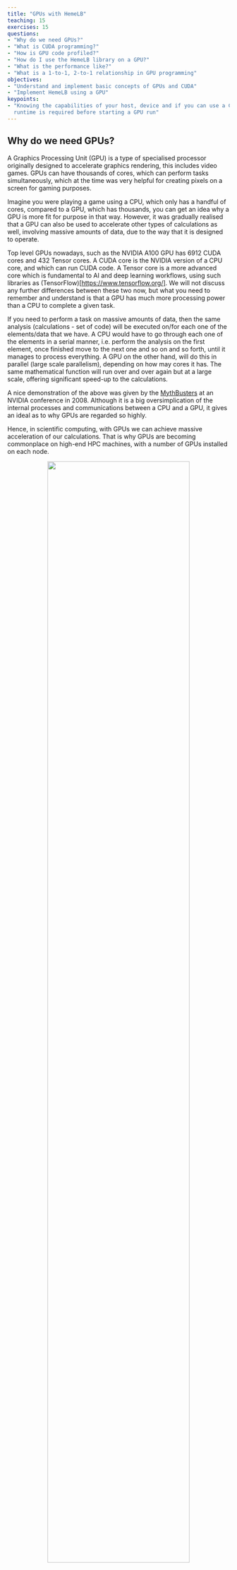 ```yaml
---
title: "GPUs with HemeLB"
teaching: 15
exercises: 15
questions:
- "Why do we need GPUs?"
- "What is CUDA programming?"
- "How is GPU code profiled?"
- "How do I use the HemeLB library on a GPU?"
- "What is the performance like?"
- "What is a 1-to-1, 2-to-1 relationship in GPU programming"
objectives:
- "Understand and implement basic concepts of GPUs and CUDA"
- "Implement HemeLB using a GPU"
keypoints:
- "Knowing the capabilities of your host, device and if you can use a CUDA-aware MPI
  runtime is required before starting a GPU run"
---
```


## Why do we need GPUs?

A Graphics Processing Unit (GPU) is a type of specialised processor originally designed to accelerate
graphics rendering, this includes video games. GPUs can have thousands of cores, which can perform tasks
simultaneously, which at the time was very helpful for creating pixels on a screen for gaming purposes.

Imagine you were playing a game using a CPU, which only has a handful of cores, compared to a GPU, which has
thousands, you can get an idea why a GPU is more fit for purpose in that way. However, it was gradually realised
that a GPU can also be used to accelerate other types of calculations as well, involving massive amounts of data,
due to the way that it is designed to operate. 

Top level GPUs nowadays, such as the NVIDIA A100 GPU has 6912 CUDA cores and 432 Tensor cores. A CUDA core is the
NVIDIA version of a CPU core, and which can run CUDA code. A Tensor core is a more advanced core which is
fundamental to AI and deep learning workflows, using such libraries as (TensorFlow)[https://www.tensorflow.org/]. 
We will not discuss any further differences between these two now, but what you need to remember and understand is
that a GPU has much more processing power than a CPU to complete a given task. 

If you need to perform a task on massive amounts of data, then the same analysis (calculations - set of code)
will be executed on/for each one of the elements/data that we have. A CPU would have to go through each one of the 
elements in a serial manner, i.e. perform the analysis on the first element, once finished move to the next one and
so on and so forth, until it manages to process everything. A GPU on the other hand, will do this in parallel
(large scale parallelism), depending on how may cores it has. The same mathematical function
will run over and over again but at a large scale, offering significant speed-up to the calculations.   

A nice demonstration of the above was given by the [MythBusters](https://www.youtube.com/watch?v=0udMBdo0Rac) at an
NVIDIA conference in 2008. Although it is a big oversimplication of the internal processes and communications between
a CPU and a GPU, it gives an ideal as to why GPUs are regarded so highly.

Hence, in scientific computing, with GPUs we can achieve massive acceleration of our calculations. That is why GPUs
are becoming commonplace on high-end HPC machines, with a number of GPUs installed on each node.  

<p align="center"><img src="../fig/06/GPUvCPU.png" width="80%"/></p>

The schematic Figure from NVIDIA [documentation](https://docs.nvidia.com/cuda/cuda-c-programming-guide/index.html)
shows an example distribution of chip resources for a CPU versus a GPU. 

It is worth noting however that even though GPUs have more cores than a CPU, and can technically do things much
quicker, their main disadvantage is their low memory, and this limits them to doing small, albeit vast amounts of
smaller calculations at once. So you would not want to have a GPU running a long and complex calculation on a single
core, as it will likely run out of memory and waste using a GPU in the first place, therefore a CPU is more practical.

> ## CPUs vs GPUs
> 
> Look at the table below on the main differences between CPUs and GPUs. Some of these values are true and some
> are false. Spend a few minutes sorting through them to match the answer to the correct column.
> 
> | CPU                                            | GPU                                    |
> |-----------------------------------------------------------------------------------------|
> | Central Processing Unit                        | Graphics Processing Unit               |
> | Many cores                                     | Several cores                          |
> | Low latency                                    | High throughput                        | 
> | Good for parallel processing                   | Good for serial processing             | 
> | Handful of operations at once                  | Thousands of operations at once        | 
> | Consumes/needs more memory                     | Requires less memory                   |
> | Lower speed                                    | Higher speed                           |
> | Weak cores                                     | Powerful cores                         |
> | Complements main brain to perform calculations | Considered as main 'brain' of computer |
> | Explicit management of threads                 | Threads managed by hardware            |
> | Data Parallelism                               | Task Parallelism                       |
> | Few highly optimised instructions              | Diverse instruction sets               |
> |-----------------------------------------------------------------------------------------|
> 
> > ## Solution
> > 
> > | CPU                                    | GPU                                            |
> > |-----------------------------------------------------------------------------------------|
> > | Central Processing Unit                | Graphics Processing Unit                       |
> > | Several cores                          | Many cores                                     |
> > | Low latency                            | High throughput                                | 
> > | Good for serial processing             | Good for parallel processing                   | 
> > | Handful of operations at once          | Thousands of operations at once                | 
> > | Consumes/needs more memory             | Requires less memory                           |
> > | Lower speed                            | Higher speed                                   |
> > | Powerful cores                         | Weak cores                                     |
> > | Considered as main 'brain' of computer | Complements main brain to perform calculations |
> > | Explicit management of threads         | Threads managed by hardware                    |
> > | Task Parallelism                       | Data Parallelism                               |
> > | Diverse instruction sets               | Few highly optimised instructions              |
> > |-----------------------------------------------------------------------------------------|
> > 
> {: .solution}
{: .challenge}

## CUDA Programming Basics

The most important concept to have in mind when it comes to CUDA and GPU programming, is that the compute 
intensive parts of a code can be ported onto the GPU (device) for the calculations to take place for a fraction of the
time it would take to complete on a CPU. Following that, the results are then returned back to the CPU (host). Hence, 
the developer needs to implement what are known as GPU CUDA kernels, which are the functions for doing the calculations 
on the GPU, but also arrange: 
- the data transfers to and from the GPU, as well as 
- the synchronisation points, i.e. when to stop the code moving past a given point until a certain task on the GPU 
  has been completed.

With the above in mind, a typical workflow for a CUDA C++ program is:
1. Declare and allocate host (CPU) and device (GPU) memory.
2. Initialize host (CPU) data.
3. Transfer data from the host (CPU) to the device (GPU).
4. Execute one or more CUDA kernels (the computations to be performed on the GPU).
5. Transfer results from the device (GPU) back to the host (CPU). 


### GPU CUDA kernel - CUDA function

CUDA programming can take a bit to get used to and as yet there are no Carpentries style resources for CUDA programming
available, however here we will provide a brief lookover at the main functionalities and differences.


The specifier `__global__` is added in front of the function, which tells the CUDA C++ compiler that this is a function 
that runs on the GPU and can be called from CPU code. The remainder of the code will be relatively similar, however
when you are defining your function, the keyword will be required to run the function on a GPU. A full example of
defining a GPU CUDA kernel would be as follows;

~~~
__global__ void GPU_Cuda_Kernel_Name(kernel's_arguments)
~~~
{: .source}


### GPU Memory Hierarchy - Memory Allocation in CUDA

Before we carry onto how to launch a kernel, we need to discuss the memory hierarchy of a GPU, as an understanding of
it is crucial to getting a CUDA code to actually run and work. In CUDA, the kernel is executed with the aid of CUDA
threads, arranged in groups (blocks). Each thread is given a unique thread ID, which is accessible within the GPU kernel through built-in variables. 
CUDA defines the following built-in variables: `blockDim`, `blockIdx`, and `threadIdx`, which are predefined variables of type `dim3`. 
`blockDim` contains the dimensions of each thread block, while `threadIdx` and `blockIdx` contain the index of the thread within its thread block and the thread block within the grid of blocks, respectively. 

Using the thread's index we can access different GPU memory locations, either for loading or writing data.      
Each thread has also a private local memory. NVIDIA's [documentation](https://docs.nvidia.com/cuda/cuda-c-programming-guide/index.html) 
page gives a good overview.

One thread is never enough though when dealing with GPUs, as threads come in thread blocks, 
which can be executed in serial or parallel. Depending on the GPU you are utilising, a thread block can contain a maximum of either
512 or 1024 of these threads.

Each thread block has shared memory visible to all threads of the block and with the same lifetime as the block. All
threads have access to the same global memory. An overview of the memory Hierarchy is outlined below.


<p align="center"><img src="../fig/06/GPUHierarchy.png" width="50%"/></p>


### Launching the GPU kernel

The GPU CUDA kernel is launched by using a specific syntax, the **triple angle bracket** `<<< >>>`. This will inform
the compiler that the kernel that follows is a GPU kernel and will therefore be executed on the GPU. The information
between the triple angle brackets is the execution configuration, which determines how many threads on the device (GPU) 
will execute the kernel in parallel. These threads are arranged in what are thread blocks, hence the developer should
specify how many threads there are per block. 
The number of threads per block should be a round multiple of 32 (the warp size).

An example of a launching a GPU CUDA kernel (`GPU_Cuda_Kernel_Name`) is as follows: 

~~~
// Cuda kernel set-up
int nThreadsPerBlock = 128; //Number of threads per block
dim3 nThreads(nThreadsPerBlock);
 
// Number of BLOCKS needed 
int nBlocks = (number_of_Elements)/nThreadsPerBlock	+ ((number_of_Elements % nThreadsPerBlock > 0) ? 1 : 0);

// Launch the GPU CUDA kernel
GPU_Cuda_Kernel_Name <<< nBlocks, nThreads >>> (Provide_Arguments_here); 
~~~
{: .source}

The first argument in the execution configuration; `GPU_Cuda_Kernel_Name <<< nBlocks, nThreads>>>` specifies the 
number of thread blocks (`nBlocks`), while (`nThreads`) specifies the number of threads in a thread block.

Remember that CUDA kernel launches don’t block the calling CPU thread. This means that once the kernel is launched,
the control is returned to the CPU thread and the code will resume. In order to ensure that the GPU kernel has
completed its task, a synchronsation barrier might be needed using `cudaDeviceSynchronize()`.

NVIDIA's website provides plentiful discussions and simple  
[examples](https://developer.nvidia.com/blog/easy-introduction-cuda-c-and-c/) and guides on the NVIDIA 
[CUDA Toolkit](https://docs.nvidia.com/cuda/cuda-c-programming-guide/index.html). We will not 


## CUDA Streams and Concurrency 

A CUDA kernel when launched is placed in the default CUDA stream. A CUDA stream is like an execution path. All 
operations in the same stream need to be completed and executed in order, before moving forward.

It is also possible, however, to launch kernels in different CUDA streams and by doing so these kernels may execute
out of order with respect to one another or concurrently. An example of a launching a GPU CUDA kernel
(`GPU_Cuda_Kernel_Name`) in a specified CUDA stream (name of stream `CUDA_stream_ID`) is provided here: 

~~~
// Launch the GPU CUDA kernel in stream CUDA_stream_ID
GPU_Cuda_Kernel_Name <<< nBlocks, nThreads, 0, CUDA_stream_ID >>> (Provide_Arguments_here); 
~~~
{: .source}

## Data Transfers in CUDA C/C++


As mentioned above, when performing calculations on the GPU, memory needs to be allocated onto the GPU 
(`cudaMalloc()`); then data that will be processed needs to be copied from the host to the device 
(`cudaMemcpyHostToDevice`), perform the calculations (execute the CUDA kernels on the device/GPU) and finally copy
the results from the device to the host (`cudaMemcpyDeviceToHost`). Data transfers are performed using `cudaMemcpy`
function. The syntaxt of `cudaMemcpy` is as follows:

`cudaMemcpy(void *dst, void *src, size_t count, cudaMemcpyKind kind)`

`cudaMemcpyKind` is either `cudaMemcpyHostToDevice` or `cudaMemcpyDeviceToHost`. The 2 possible kinds of CUDA memory
copies are:

a. H2D: from the Host (CPU) to the Device (GPU)

`cudaMemcpy(d_A, h_A, size_of_h_A_in_Bytes, cudaMemcpyHostToDevice)`

b. D2H: from the Device (GPU) to the Host (CPU)

`cudaMemcpy(h_A, d_A, size_of_d_A_in_Bytes, cudaMemcpyDeviceToHost)`

These memory copies can be Synchronous (as above) or Asynchronous (`cudaMemcpyAsync`). In the case of asynchronous
memory copy, the developer should provide the CUDA stream as a last argument to the `cudaMemcpyAsync` function call.
This allows overlapping the memory copies with other operations (kernels or mem.copies) on the GPU running on different
CUDA streams.     


## Simple CUDA code example
Here, we provide a simple example of a CUDA code. It contains the main features discussed above: allocate input vectors
in host memory and initialise them, allocate memory on the GPU, memory copies (H2D and D2H), defining and launching a 
GPU CUDA kernel.  

- D2H: from the Device (GPU) to the Host (CPU) 
- H2D: from the Host (CPU) to the Device (GPU)

~~~
// Device code
__global__ void VecAdd(float* A, float* B, float* C, int N)
{
    int i = blockDim.x * blockIdx.x + threadIdx.x;
    if (i < N)
        C[i] = A[i] + B[i];
}
            
// Host code
int main()
{
    int N = ...;
    size_t size = N * sizeof(float);

    // Allocate input vectors h_A and h_B in host memory
    float* h_A = (float*)malloc(size);
    float* h_B = (float*)malloc(size);

    // Initialize input vectors
    ...

    // Allocate vectors in device memory
    float* d_A;
    cudaMalloc(&d_A, size);
    float* d_B;
    cudaMalloc(&d_B, size);
    float* d_C;
    cudaMalloc(&d_C, size);

    // Copy vectors from host memory to device memory
    cudaMemcpy(d_A, h_A, size, cudaMemcpyHostToDevice);
    cudaMemcpy(d_B, h_B, size, cudaMemcpyHostToDevice);

    // Invoke kernel
    int threadsPerBlock = 256;
    int nblocks = (N + threadsPerBlock - 1) / threadsPerBlock;
    VecAdd<<<nblocks, threadsPerBlock>>>(d_A, d_B, d_C, N);

    // Copy result from device memory to host memory
    // h_C contains the result in host memory
    cudaMemcpy(h_C, d_C, size, cudaMemcpyDeviceToHost);

    // Free device memory
    cudaFree(d_A);
    cudaFree(d_B);
    cudaFree(d_C);
            
    // Free host memory
    ...
}
~~~
{: .source}

As mentioned above, when performing calculations on the GPU, memory needs to be allocated onto the GPU; then data that
will be processed needs to be copied from the host to the device, perform the calculations for the CUDA memory copies:

##  Compile CUDA code
CUDA code (typically in a file with extension `.cu`) can be compiled using the `nvcc` compiler. 
For example

~~~
nvcc CUDA_code.cu -o CUDA_code
~~~
{: .source}

> ## Memory allocation in CUDA
> 
> As mentioned earlier, one of the limitations regarding using GPUs is their memory.
> Memory should be allocated on the GPU, as the data processed during calculations on the GPU should physically
> reside on the GPU. Hence, we should ensure that there is sufficient GPU memory for the type of calculations that
> we would like to execute. For example, the NVIDIA Tesla P100 has 16 GB of memory, the V100 comes in 16 and 32GB
> configurations, while the A100's specs are enhanced further by providing a 40 GB and 80 GB configurations. 
> 
> Useful information regarding the type/s of NVIDIA GPUs installed on a node and their specs can be obtained using
> functionalities provided by NVIDIA (using `cudaGetDeviceProperties`). 
>
> For example, we can query the GPUs' properties using the following in our code:
> 
> ~~~
> // Get the GPUs properties:
> //    Device name, Compute Capability, Global Memory (GB) etc
> int nDevices;
> cudaGetDeviceCount(&nDevices);
> for (int i = 0; i < nDevices; i++) {
>     cudaDeviceProp prop;
>     cudaGetDeviceProperties(&prop, i);
>     printf("Device Number: %d\n", i);
>     printf("  Device name:        %s\n", prop.name);
>     printf("  Compute Capability: %d.%d\n", prop.major, prop.minor);
>     printf("  Total Global Mem:   %.1fGB\n\n", ((double)prop.totalGlobalMem/1073741824.0));
>     printf("  Memory Clock Rate (KHz): %d\n",
>            prop.memoryClockRate);
>     printf("  Memory Bus Width (bits): %d\n",
>            prop.memoryBusWidth);
>     printf("  Peak Memory Bandwidth (GB/s): %f\n\n",
>            2.0*prop.memoryClockRate*(prop.memoryBusWidth/8)/1.0e6);
>
>     printf("  Max Number of Threads per Block:  %d\n", prop.maxThreadsPerBlock);
>     printf("  Max Number of Blocks allowed in x-dir:  %d\n", prop.maxGridSize[0]);
>     printf("  Max Number of Blocks allowed in y-dir:  %d\n", prop.maxGridSize[1]);
>     printf("  Max Number of Blocks allowed in z-dir:  %d\n", prop.maxGridSize[2]);
>     printf("  Warp Size:  %d\n",  prop.warpSize);
>     printf("===============================================\n\n");
> }
> ~~~
> {: .source}
>
> Refer to the more complete example of the CUDA code located [here](), 
> and;
> 
> - Identify the section of the code which refers to memory allocation
> - Determine how much GPU memory will be required
>
>> ## Solution
>> 
>> ~~~
>> float* d_A;
>> cudaMalloc(&d_A, size);
>> float* d_B;
>> cudaMalloc(&d_B, size);
>> float* d_C;
>> cudaMalloc(&d_C, size);
>> ~~~
>> {: .source}
>>
>> Here we request memory for 3 vectors, with the total being `3*N*sizeof(float)` in bytes; see the 
>> part `cudaMalloc(&d_A to &d_C, size);`. 
> {: .solution}
{: .challenge}


## Profiling CUDA code
Profiling the CUDA code can be done using tools provided by NVIDIA. **NVIDIA Nsight Systems** for GPU and CPU sampling
and tracing and **NVIDIA Nsight Compute** for GPU kernel profiling. 

A more detailed description on the above tools can be provided from NVIDIA's CUDA Toolkit 
[Documentation](https://docs.nvidia.com/cuda/profiler-users-guide/index.html)

<p align="center"><img src="../fig/06/NsightProfile.png" width="75%"/></p>


Figure: (a) Profiling HemeLB using NVIDIA Nsight Systems on a laptop. Nsight Systems provides a broad description of
the GPU code's performance (timeline with kernels' execution, memory copies, cuda streams etc). Focus of analysis in
the example here is 3 time-steps of the LB algorithm. 

<p align="center"><img src="../fig/06/ProfileKernelMemCopy.png" width="75%"/></p>

Figure: (b) Profiling HemeLB using NVIDIA Nsight Systems on a laptop. Focus of analysis is 1 time-step of the LB 
algorithm. Kernels and memory copies overlap during execution on the GPU, as shown in the area marked with the red box.

On a laptop **Nsight Systems** can be invoked during the CUDA code execution by issuing the following command line:

~~~
nsys profile --trace=cuda,mpi,nvtx --stats=true mpirun -np $nCPUs  $PATH_EXE/$EXEC_FILE -in $INPUT_FILE -out results
~~~
{: .source}

On HPC systems it may be possible to perform the profiling analysis using **Nsight Systems** and/or **Nsight Compute**
(see note below). 

> ## A note on GPU Profiling
> 
> It should be noted that some HPC systems do not readily accommodate GPU profiling tools such as NVIDIA Nsight
> Systems, owing to that fact that root directory access may be required. You should check with your system 
> administrator of the different options available to you on your system for profiling GPU code.
{: .callout}

## Running HemeLB on HPC machines with NVIDIA's GPUs

A GPU accelerated version of HemeLB has been developed using NVIDIA's CUDA platform. CUDA stands for Compute Unified
Device Architecture and is a parallel computing platform and application programming interface model created by NVIDIA. 
Hence our GPU HemeLB code is GPU-aware; it can only run on NVIDIA's GPUs. 

CUDA does not require developers to have specialised graphics programming knowledge. Developers can use popular 
programming languages, such as C/C++ and Fortran to exploit the GPU resources. The GPU accelerated version of HemeLB
was developed using CUDA C++. 

> ## Submitting a HemeLB job on GPUs
>
> When submitting a job script on an HPC machine with nodes containing NVIDIA's GPUs, the user should specify;
> - the number of GPUs to be used on each node
> - the specific partition that contains the GPU accelerated nodes.
> - the number of MPI ranks
> - the number of tasks per node
>
> Run a HemeLB GPU simulation and measure the performance of the code in terms of MLUPS (Millions of Lattice sites 
> Updates per second) per computing core. This can give us a measure of the acceleration achieved by using the GPUs
> compared to the CPU only simulation. 
> 
> To enable comparison of the performance of the CPU and GPU versions of HemeLB, use the simulation geometry used in
> the previous episodes (eg the `bifurcation.gmy` from 
> [episode 3]({{page.root}}{% link _episodes/03-benchmarking-and-scaling.md %})). Try running the GPU code using up to
> 4 GPUs and report the scaling achieved. 
>
> Why do you think a tapering of the performance occurs at the largest GPU counts? 
> 
> A further testing of the code could be performed by using a bigger simulation domain, so you can use the geometry in
> `files/biggerBif`.
>
> Now compare your walltimes for the GPU runs to the CPU version. How many CPUs is your GPU equivalent to?
>
{: .challenge}



## Using multiple CPUs to access the same GPU

By using multiple CPU cores accessing the same GPU we can speed-up the corresponding part of the work, 
i.e. the work that needs to be completed on the host (CPU). The work on the device (GPU) should not be affected significantly. 

> ## Running a 2-to-1 and 4-to-1 relationship
> 
> We could also examine situations where multiple CPU cores (MPI tasks) use the same GPU. This can be achieved by
> specifying the number of MPI tasks on the nodes being different to the number of available GPUs. For example using the
> job submission script from Juwels Booster and modifying the following lines.
> 
> ~~~
> #SBATCH --nodes=16
> #SBATCH --ntasks=128
> #SBATCH --ntasks-per-node=8
> #SBATCH --partition=booster
> #SBATCH --gres=gpu:4
> ~~~
> {: .source}
> 
> would result in running the simulation with 8 MPI tasks per node and only 4 GPUs per node. This means that
> we encounter a situation of 2-to-1 CPUs to GPUs. 
> 
> Provide the timings for running the GPU code using a 2-to-1 and 4-to-1 situation. Report the scaling of the code,
> as well as the performance (MLUPS per computing core and MLUPS per node, where for the later just divide the
> performance by the number of nodes used). 
{: .challenge}


